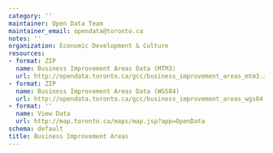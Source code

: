 ```yaml
---
category: ''
maintainer: Open Data Team
maintainer_email: opendata@toronto.ca
notes: ''
organization: Economic Development & Culture
resources:
- format: ZIP
  name: Business Improvement Areas Data (MTM3)
  url: http://opendata.toronto.ca/gcc/business_improvement_areas_mtm3.zip
- format: ZIP
  name: Business Improvement Areas Data (WGS84)
  url: http://opendata.toronto.ca/gcc/business_improvement_areas_wgs84.zip
- format: ''
  name: View Data
  url: http://map.toronto.ca/maps/map.jsp?app=OpenData
schema: default
title: Business Improvement Areas
---
```

